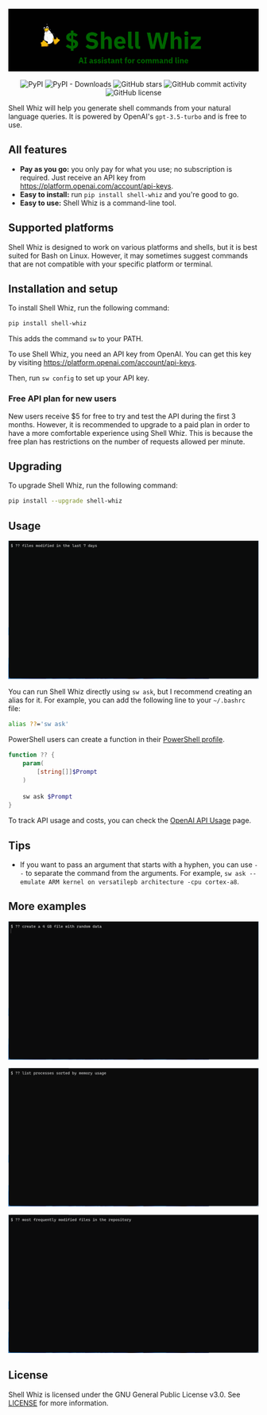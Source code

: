 <p align="center">
  <img src="https://github.com/beimzhan/shell-whiz/raw/main/images/shell-whiz.png" />
</p>

<p align="center">
  <img src="https://img.shields.io/pypi/v/shell-whiz" alt="PyPI" />
  <img src="https://img.shields.io/pypi/dm/shell-whiz" alt="PyPI - Downloads" />
  <img
    src="https://img.shields.io/github/stars/beimzhan/shell-whiz"
    alt="GitHub stars"
  />
  <img
    src="https://img.shields.io/github/commit-activity/m/beimzhan/shell-whiz"
    alt="GitHub commit activity"
  />
  <img
    src="https://img.shields.io/github/license/beimzhan/shell-whiz"
    alt="GitHub license"
  />
</p>

Shell Whiz will help you generate shell commands from your natural language queries. It is powered by OpenAI's `gpt-3.5-turbo` and is free to use.

## All features
- **Pay as you go:** you only pay for what you use; no subscription is required. Just receive an API key from https://platform.openai.com/account/api-keys.
- **Easy to install:** run `pip install shell-whiz` and you're good to go.
- **Easy to use:** Shell Whiz is a command-line tool.

## Supported platforms
Shell Whiz is designed to work on various platforms and shells, but it is best suited for Bash on Linux. However, it may sometimes suggest commands that are not compatible with your specific platform or terminal.

## Installation and setup
To install Shell Whiz, run the following command:
```bash
pip install shell-whiz
```

This adds the command `sw` to your PATH.

To use Shell Whiz, you need an API key from OpenAI. You can get this key by visiting https://platform.openai.com/account/api-keys.

Then, run `sw config` to set up your API key.

### Free API plan for new users
New users receive $5 for free to try and test the API during the first 3 months. However, it is recommended to upgrade to a paid plan in order to have a more comfortable experience using Shell Whiz. This is because the free plan has restrictions on the number of requests allowed per minute.

## Upgrading
To upgrade Shell Whiz, run the following command:
```bash
pip install --upgrade shell-whiz
```

## Usage
<p align="center">
  <img
    src="https://github.com/beimzhan/shell-whiz/blob/main/examples/files_modified_in_the_last_7_days-20230910.gif?raw=true"
  />
</p>

You can run Shell Whiz directly using `sw ask`, but I recommend creating an alias for it. For example, you can add the following line to your `~/.bashrc` file:

```bash
alias ??='sw ask'
```

PowerShell users can create a function in their [PowerShell profile](https://learn.microsoft.com/en-us/powershell/module/microsoft.powershell.core/about/about_profiles).

```powershell
function ?? {
    param(
        [string[]]$Prompt
    )

    sw ask $Prompt
}
```

To track API usage and costs, you can check the [OpenAI API Usage](https://platform.openai.com/account/usage) page.

## Tips
- If you want to pass an argument that starts with a hyphen, you can use `--` to separate the command from the arguments. For example, `sw ask -- emulate ARM kernel on versatilepb architecture -cpu cortex-a8`.

## More examples
<p align="center">
  <img
    src="https://github.com/beimzhan/shell-whiz/blob/main/examples/create_a_4_GB_file_with_random_data-20230910.gif?raw=true"
  />
</p>
<p align="center">
  <img
    src="https://github.com/beimzhan/shell-whiz/blob/main/examples/list_processes_sorted_by_memory_usage-20230910.gif?raw=true"
  />
</p>
<p align="center">
  <img
    src="https://github.com/beimzhan/shell-whiz/blob/main/examples/most_frequently_modified_files_in_the_repository-20230910.gif?raw=true"
  />
</p>

## License
Shell Whiz is licensed under the GNU General Public License v3.0. See [LICENSE](LICENSE) for more information.
